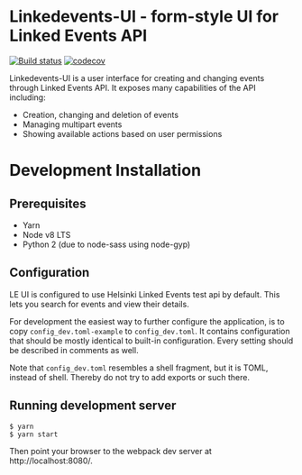 Linkedevents-UI - form-style UI for Linked Events API
=====================================================

[![Build status](https://travis-ci.org/City-of-Helsinki/linkedevents-ui.svg?branch=master)](https://travis-ci.org/City-of-Helsinki/linkedevents-ui)
[![codecov](https://codecov.io/gh/City-of-Helsinki/linkedevents-ui/branch/master/graph/badge.svg)](https://codecov.io/gh/City-of-Helsinki/linkedevents-ui)

Linkedevents-UI is a user interface for creating and changing events through
Linked Events API. It exposes many capabilities of the API including:

* Creation, changing and deletion of events
* Managing multipart events
* Showing available actions based on user permissions

# Development Installation

## Prerequisites
* Yarn
* Node v8 LTS 
* Python 2 (due to node-sass using node-gyp)

## Configuration

LE UI is configured to use Helsinki Linked Events test api by default. This
lets you search for events and view their details.

For development the easiest way to further configure the application, is
to copy `config_dev.toml-example` to `config_dev.toml`. It contains
configuration that should be mostly identical to built-in configuration.
Every setting should be described in comments as well.

Note that `config_dev.toml` resembles a shell fragment, but it is TOML,
instead of shell. Thereby do not try to add exports or such there.

## Running development server

```
$ yarn
$ yarn start
```

Then point your browser to the webpack dev server at http://localhost:8080/.
